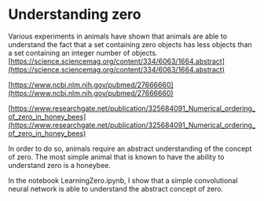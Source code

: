 # Understanding zero
Various experiments in animals have shown that animals are able to understand the fact that a set containing zero objects has less objects than a set containing an integer number of objects.
[https://science.sciencemag.org/content/334/6063/1664.abstract](https://science.sciencemag.org/content/334/6063/1664.abstract)

[https://www.ncbi.nlm.nih.gov/pubmed/27666660](https://www.ncbi.nlm.nih.gov/pubmed/27666660)

[https://www.researchgate.net/publication/325684091_Numerical_ordering_of_zero_in_honey_bees](https://www.researchgate.net/publication/325684091_Numerical_ordering_of_zero_in_honey_bees)

In order to do so, animals require an abstract understanding of the concept of zero. The most simple animal that is known to have the ability to understand zero is a honeybee.

In the notebook LearningZero.ipynb, I show that a simple convolutional neural network is able to understand the abstract concept of zero.
